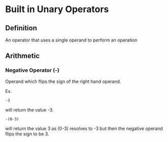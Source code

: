# Built in Unary Operators
## Definition
An operator that uses a single operand to perform an operation
## Arithmetic
### Negative Operator (-)
Operand which flips the sign of the right hand operand.

Ex.

    -3
will return the value -3.

    -(0-3)
will return the value 3 as (0-3) resolves to -3 but then the negative operand flips the sign to be 3.
